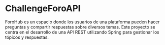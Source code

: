 # ChallengeForoAPI
ForoHub es un espacio donde los usuarios de una plataforma pueden hacer preguntas y compartir respuestas sobre diversos temas. Este proyecto se centra en el desarrollo de una API REST utilizando Spring para gestionar los tópicos y respuestas.
